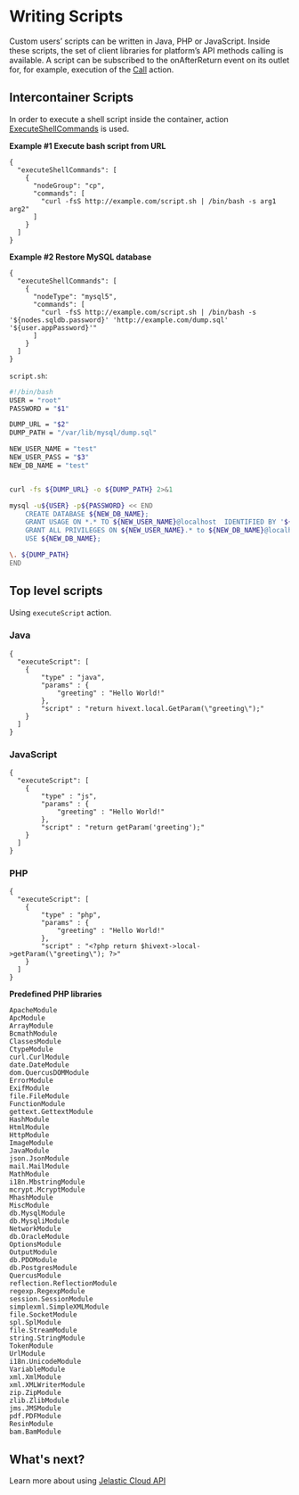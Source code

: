 # Writing Scripts

Custom users’ scripts can be written in Java, PHP or JavaScript. Inside these scripts, the set of client libraries for platform’s API methods calling is available. 
A script can be subscribed to the onAfterReturn event on its outlet for, for example, execution of the [Call](/reference/actions/#call) action.


## Intercontainer Scripts
In order to execute a shell script inside the container, action [ExecuteShellCommands](/reference/actions/#executeshellcommands) is used.

**Example #1 Execute bash script from URL**
```example
{
  "executeShellCommands": [
    {
      "nodeGroup": "cp",
      "commands": [
        "curl -fsS http://example.com/script.sh | /bin/bash -s arg1 arg2"
      ]
    }
  ]
}
```

**Example #2 Restore MySQL database**

```
{
  "executeShellCommands": [
    {
      "nodeType": "mysql5",
      "commands": [
        "curl -fsS http://example.com/script.sh | /bin/bash -s '${nodes.sqldb.password}' 'http://example.com/dump.sql' '${user.appPassword}'"
      ]
    }
  ]
}
```

`script.sh`:

```bash
#!/bin/bash
USER = "root"
PASSWORD = "$1"

DUMP_URL = "$2"
DUMP_PATH = "/var/lib/mysql/dump.sql"

NEW_USER_NAME = "test"
NEW_USER_PASS = "$3"
NEW_DB_NAME = "test"


curl -fs ${DUMP_URL} -o ${DUMP_PATH} 2>&1

mysql -u${USER} -p${PASSWORD} << END 
    CREATE DATABASE ${NEW_DB_NAME};
    GRANT USAGE ON *.* TO ${NEW_USER_NAME}@localhost  IDENTIFIED BY '${NEW_USER_PASS}';
    GRANT ALL PRIVILEGES ON ${NEW_USER_NAME}.* to ${NEW_DB_NAME}@localhost;
    USE ${NEW_DB_NAME};

\. ${DUMP_PATH}
END
```

## Top level scripts
Using `executeScript` action.

### Java
```example
{
  "executeScript": [
    {
        "type" : "java",        
        "params" : {
            "greeting" : "Hello World!"
        },
        "script" : "return hivext.local.GetParam(\"greeting\");"
    }
  ]
}
```

<!--
**Example #1 Generate random password**
-->

### JavaScript
```example
{
  "executeScript": [
    {
        "type" : "js",        
        "params" : {
            "greeting" : "Hello World!"
        },
        "script" : "return getParam('greeting');"
    }
  ]
}
```

### PHP
```example
{
  "executeScript": [
    {
        "type" : "php",        
        "params" : {
            "greeting" : "Hello World!"
        },
        "script" : "<?php return $hivext->local->getParam(\"greeting\"); ?>"
    }
  ]
}
```

**Predefined PHP libraries**

```
ApacheModule
ApcModule
ArrayModule
BcmathModule
ClassesModule
CtypeModule
curl.CurlModule
date.DateModule
dom.QuercusDOMModule
ErrorModule
ExifModule
file.FileModule
FunctionModule
gettext.GettextModule
HashModule
HtmlModule
HttpModule
ImageModule
JavaModule
json.JsonModule
mail.MailModule
MathModule
i18n.MbstringModule
mcrypt.McryptModule
MhashModule
MiscModule
db.MysqlModule
db.MysqliModule
NetworkModule
db.OracleModule
OptionsModule
OutputModule
db.PDOModule
db.PostgresModule
QuercusModule
reflection.ReflectionModule
regexp.RegexpModule
session.SessionModule
simplexml.SimpleXMLModule
file.SocketModule
spl.SplModule
file.StreamModule
string.StringModule
TokenModule
UrlModule
i18n.UnicodeModule
VariableModule
xml.XmlModule
xml.XMLWriterModule
zip.ZipModule
zlib.ZlibModule
jms.JMSModule
pdf.PDFModule
ResinModule
bam.BamModule
```

## What's next?
Learn more about using [Jelastic Cloud API](http://docs.jelastic.com/api/)
